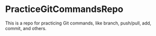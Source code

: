 # PracticeGitCommandsRepo
This is a repo for practicing Git commands, like branch, push/pull, add, commit, and others.
